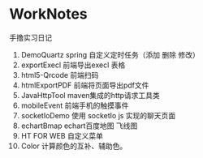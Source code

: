 # WorkNotes
手撸实习日记
1. DemoQuartz  spring 自定义定时任务（添加 删除 修改）
2. exportExecl 前端导出execl 表格
3. html5-Qrcode 前端扫码
4. htmlExportPDF 前端将页面导出pdf文件
5. JavaHttpTool maven集成的http请求工具类
6. mobileEvent 前端手机的触摸事件
7. socketIoDemo 使用 socketIo js 实现的聊天页面
8. echartBmap echart百度地图 飞线图
9. HT FOR WEB 自定义菜单
10. Color 计算颜色的互补、辅助色。
